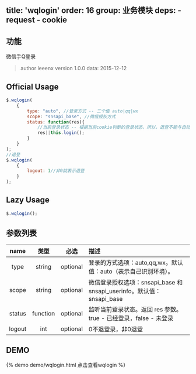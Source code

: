 title: 'wqlogin'
order: 16
group: 业务模块
deps:
	- request
	- cookie
---

## 功能

微信手Q登录

> author leeenx
> version 1.0.0
> data: 2015-12-12

## Official Usage

```javascript
$.wqlogin(
	{
		type: "auto", //登录方式 -- 三个值 auto|qq|wx
		scope: "snsapi_base", //微信授权方式
		status: function(res){
			//当前登录状态 -- 根据当前cookie判断的登录状态，所以，退登不能与自动登录同时执行
			res||this.login();
		}
	}
);
//退登
$.wqlogin(
	{
		logout: 1//非0就表示退登
	}
);
```

## Lazy Usage

```javascript
$.wqlogin();
```

## 参数列表

| name | 类型 | 必选 | 描述 |
| :----: | :----: | :----: | :---- |
| type | string | optional | 登录的方式选项：auto,qq,wx。默认值：auto（表示自己识别环境）。 |
| scope | string | optional | 微信登录授权选项：snsapi_base 和 snsapi_userinfo。默认值：snsapi_base |
| status | function | optional | 监听当前登录状态。返回 res 参数。true - 已经登录，false - 未登录 |
| logout | int | optional | 0不退登录，非0退登 |


## DEMO

{% demo demo/wqlogin.html 点击查看wqlogin %}
